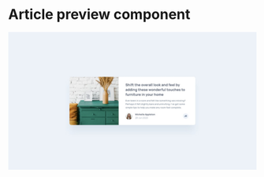 # Article preview component

![alt](https://github.com/hgoo150925/article-preview/blob/main/src/assets/design/desktop-design.jpg)

